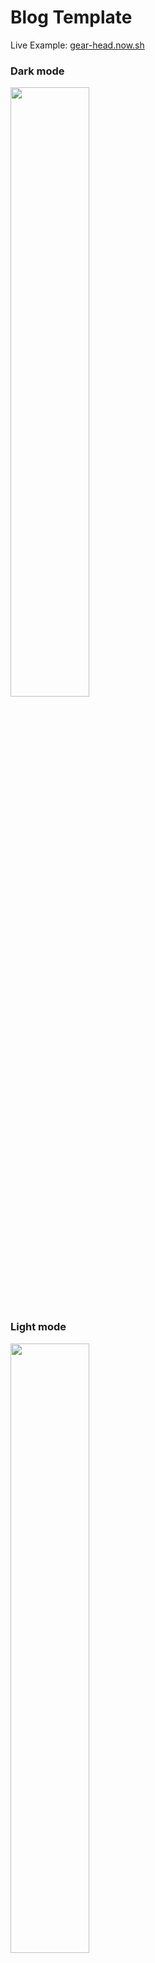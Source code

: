 # Blog Template

Live Example: [gear-head.now.sh](https://gear-head.now.sh)

### Dark mode
<img src="https://res.cloudinary.com/dgdniqfi9/image/upload/v1576039050/portfolio/Screenshot_2019-12-11_at_12.33.53.png" width="50%"/>

### Light mode
<img src="https://res.cloudinary.com/dgdniqfi9/image/upload/v1576039058/portfolio/Screenshot_2019-12-11_at_12.33.40.png" width="50%"/>

### Mobile
<img src="https://res.cloudinary.com/dgdniqfi9/image/upload/v1576039047/portfolio/Screenshot_2019-12-11_at_12.35.08.png" width="30%">

### Blog page
<img src="https://res.cloudinary.com/dgdniqfi9/image/upload/v1576039424/portfolio/Screenshot_2019-12-11_at_12.43.33.png" width="50%"Ì>


# What does it do?

A simple blog designed to be setup and deployed as quickly as possible, requires minimal setup using a config and a theme file.

The setup allows the user to configure various aspects of the blog including colors, logos etc. using the config files.

The blog can be updated by creating a *[prismic](https://prismic.io)* account, and writing any posts using their headless CMS.

# Technologies used

The blog uses next.js, posts are server rendered for optimal initial page load times.

The project is setup to be easily deployed to Now ([now.sh](https://now.sh)).

# Project aims

The project aims to be a way for developers to set up a simple, easy to update and highly performant blog, with minimal configuration.

Alternatively, the blog could be setup up quickly for less technical users with little to no upkeep going forward.

# Instructions

## Initial set up

### Prismic
* Set up a prismic account ([prismic.io](https://prismic.io)) and create a repository
* Create a repository on prismic
* Go to settings -> API & Security and make a note of API endpoint

### Project setup
* Fork and clone the repository
* Go to lib/config.js
* Enter the prismic api endpoint under "apiURL"
* Install dependencies (```yarn```)
* Sign up and install the now cli if you haven't already ([Zeit cli](https://zeit.co/download))
* Run ```now dev``` to run the project locally
* Run ```now``` to deploy the project

## Configuration
The project has a number of configuration options (all found with in lib/config.js) detailed below:

### General
```javascript
general: {
    favicon: '', // sets the favicon for the project
}
```
### Header
Settings for the navigation bar:
```javascript
header: {
    capitalize: false, // determines whether header is capitalised
    title: '', // title appearing in nav bar
    titleImgForDark: '', // the blog has a dark mode, images for light and dark mode in the nav bar can be set separately
    titleImgForLight: '',
}
```
### Author
Sets information for the author section that appears at the top of the home page and at the bottom of each blog post.

```javascript
author: {
    title: '', 
    subTitle: '', 
    avatarImage: '',
    socialIcons: [{
        name: '',
        link: '',
        class: 'twitter',
    },
    {
        name: '',
        link: '',
        class: 'instagram',
    }],
}
```

### Sign Up
Sets information for the sign up box appearing at the bottom of each blog post.
By default this is on, but will not send the information anywhere, to send the information to mailchimp, enter your mailchimp api key in the ```now.json``` file, and add a list number to pages/api/send.ts (replace <your-list-number>).
If the user does sign up this is stored in local storage so when they return it will be remembered that they have signed up.
Alternatively, the sign up box can be removed by setting on to false.

```javascript
signUp: {
    on: true, // whether sign up box is displayed or not
    title: '', // Title for sign up box
    text: '', // any additional text
    leftImage: '', // image to go under text
    signedUpImage: '', // image to be displayed once user has signed up
    signedUpMessage: 'Thanks you\'ve signed up',
    namePlaceHolder: 'Your first name',
    emailPlaceHolder: 'Your email address',
    btnText: 'Subscribe',
}
```

### Api Url
Url for prisma api endpoints
```javascript
apiURL: '',
```

## Theme
Various aspect of the them can be changed by altering the lib/theme.js file.

```javascript
{
  headedFont: 'Poppins', // font name to be imported from google fonts
  headerFontFamily: 'Poppins, sans-serif', // font family name to set font
  font: 'Open+Sans', // font name to be imported from google fonts
  fontFamily: 'Open Sans, sans-serif', // font family name to set font
  darkColor: '#262626', // background colour for dark mode
  lightColor: '#ffe8fd', // background colour for light mode
  textColorForDark: '#fff', // main text colour for dark mode
  textColorForLight: '#484848', // main text colour for light mode
  altColors: ['rgb(255, 0, 120)', 'rgb(255, 0, 120)'], // alternative colors for various titles
};
```


## Adding a blog post
To add blog posts go to prisma and create a new "Custom type", the type should have the name "post".

On the post type create 4 fields:


|Field Name|Type|API ID|
|---|---|---|
|date|Date|date|
|title|Title|title|
|snippet|Rich Text|snippet|
|body|Rich Text|body|

Once this is set up new posts can be created and will appear on the blog once published through prisma.
